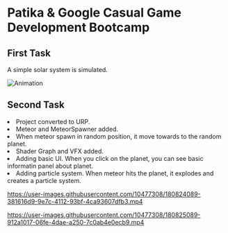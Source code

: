 # Patika & Google Casual Game Development Bootcamp

## First Task

A simple solar system is simulated.

![Animation](https://user-images.githubusercontent.com/10477308/176051022-3feafd67-6ea1-45b0-bcae-d7dc8380da29.gif)

## Second Task

<li> Project converted to URP.
<li> Meteor and MeteorSpawner added.
<li> When meteor spawn in random position, it move towards to the random planet.
<li> Shader Graph and VFX added.
<li> Adding basic UI. When you click on the planet, you can see basic informatin panel about planet.
<li> Adding particle system. When meteor hits the planet, it explodes and creates a particle system.


https://user-images.githubusercontent.com/10477308/180824089-381616d9-9e7c-4112-93bf-4ca93607dfb3.mp4



https://user-images.githubusercontent.com/10477308/180825089-912a1017-06fe-4dae-a250-7c0ab4e0ecb9.mp4

